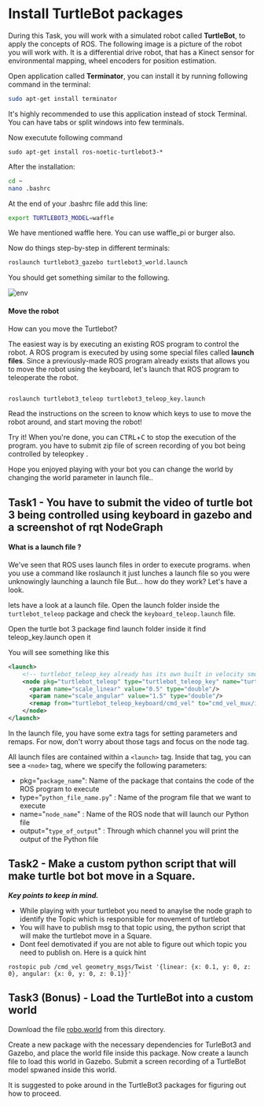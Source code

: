 # Install TurtleBot packages


During this Task, you will work with a simulated robot called **TurtleBot**, to apply the concepts of ROS. The following image is a picture of the robot you will work with. It is a differential drive robot, that has a Kinect sensor for environmental mapping, wheel encoders for position estimation.




Open application called **Terminator**, you can install it by running following command in the terminal:  
```bash
sudo apt-get install terminator
```

It's highly recommended to use this application instead of stock Terminal. You can have tabs or split windows into few terminals. 

 Now executute following command
 
 
`sudo apt-get install ros-noetic-turtlebot3-*`


After the installation:

```bash
cd ~
nano .bashrc
```

At the end of your .bashrc file add this line:

```bash
export TURTLEBOT3_MODEL=waffle
```


We have mentioned waffle here. You can use waffle_pi or burger also.

Now do things step-by-step in different terminals:
```bash
roslaunch turtlebot3_gazebo turtlebot3_world.launch
```







You should get something similar to the following.

![env](https://risc.readthedocs.io/_images/turtlebot-gazebo.png )

#### Move the robot


How can you move the Turtlebot?

The easiest way is by executing an existing ROS program to control the robot. A ROS program is executed by using some special files called **launch files**.
Since a previously-made ROS program already exists that allows you to move the robot using the keyboard, let's launch that ROS program to teleoperate the robot.

```bash

roslaunch turtlebot3_teleop turtlebot3_teleop_key.launch

```


Read the instructions on the screen to know which keys to use to move the robot around, and start moving the robot!


Try it! When you're done, you can <kbd>CTRL</kbd>+<kbd>C</kbd> to stop the execution of the program.
you have to submit zip file of screen recording of you bot being controlled by teleopkey .

Hope you enjoyed playing with your bot you can change the world by changing the world parameter in launch file..

## Task1 - You have to submit the video of turtle bot 3 being controlled using keyboard in gazebo and a screenshot of rqt NodeGraph

#### What is a launch file ?


We've seen that ROS uses launch files in order to execute programs. when you use a command like roslaunch it just lunches a launch file so you were unknowingly launching a launch file  But... how do they work? Let's have a look.

lets  have a look at a launch file. Open the launch folder inside the ``turtlebot_teleop`` package and check the ``keyboard_teleop.launch`` file.

Open the turtle bot 3 package find launch folder inside it find teleop_key.launch open it  


You will see something like this

``` xml
<launch>
    <!-- turtlebot_teleop_key already has its own built in velocity smoother -->
    <node pkg="turtlebot_teleop" type="turtlebot_teleop_key" name="turtlebot_teleop_keyboard"  output="screen">
      <param name="scale_linear" value="0.5" type="double"/>
      <param name="scale_angular" value="1.5" type="double"/>
      <remap from="turtlebot_teleop_keyboard/cmd_vel" to="cmd_vel_mux/input/teleop"/>
    </node>
</launch>
```

In the launch file, you have some extra tags for setting parameters and remaps. For now, don't worry about those tags and focus on the node tag.

All launch files are contained within a ``<launch>`` tag. Inside that tag, you can see a ``<node>`` tag, where we specify the following parameters:

- pkg="``package_name``": Name of the package that contains the code of the ROS program to execute
- type="``python_file_name.py``" : Name of the program file that we want to execute
- name="``node_name``" : Name of the ROS node that will launch our Python file
- output="``type_of_output``" : Through which channel you will print the output of the Python file


## Task2 - Make a custom python script that will make turtle bot bot move in a Square.

***Key points to keep in mind.***

- While playing with your turtlebot you need to anaylse the node graph 
to identify the Topic which is responsible for movement of turtlebot
- You will have to publish msg to that topic using, the python script that will make the turtlebot move in a Square. 
- Dont feel demotivated if you are not able to figure out which topic you need to publish on. Here is a quick hint 
```
rostopic pub /cmd_vel geometry_msgs/Twist '{linear: {x: 0.1, y: 0, z: 0}, angular: {x: 0, y: 0, z: 0.1}}'
```

## Task3 (Bonus) - Load the TurtleBot into a custom world

Download the file [robo.world](https://github.com/Robotics-Club-IIT-BHU/Robotics-Camp-2024/blob/week-1/Robo_Summer_camp_24-Week1/subpart3/robo.world) from this directory.

Create a new package with the necessary dependencies for TurleBot3 and Gazebo, and place the world file inside this package. Now create a launch file to load this world in Gazebo. Submit a screen recording of a TurtleBot model spwaned inside this world.

It is suggested to poke around in the TurtleBot3 packages for figuring out how to proceed.
